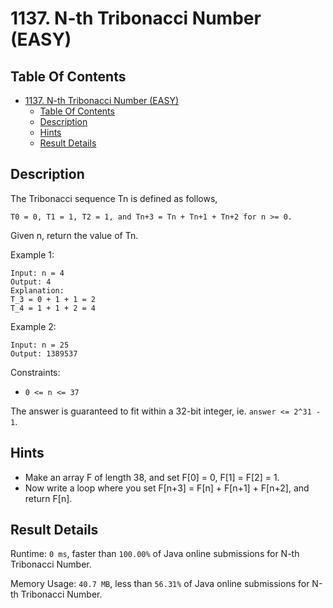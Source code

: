 # 1137. N-th Tribonacci Number (EASY)

## Table Of Contents

- [1137. N-th Tribonacci Number (EASY)](#1137-n-th-tribonacci-number-easy)
  - [Table Of Contents](#table-of-contents)
  - [Description](#description)
  - [Hints](#hints)
  - [Result Details](#result-details)

## Description

The Tribonacci sequence Tn is defined as follows,

```text
T0 = 0, T1 = 1, T2 = 1, and Tn+3 = Tn + Tn+1 + Tn+2 for n >= 0.
```

Given n, return the value of Tn.

Example 1:

```text
Input: n = 4
Output: 4
Explanation:
T_3 = 0 + 1 + 1 = 2
T_4 = 1 + 1 + 2 = 4
```

Example 2:

```text
Input: n = 25
Output: 1389537
```

Constraints:

- `0 <= n <= 37`

The answer is guaranteed to fit within a 32-bit integer, ie. `answer <= 2^31 - 1`.

## Hints

- Make an array F of length 38, and set F[0] = 0, F[1] = F[2] = 1.
- Now write a loop where you set F[n+3] = F[n] + F[n+1] + F[n+2], and return F[n].

## Result Details

Runtime: `0 ms`, faster than `100.00%` of Java online submissions for N-th Tribonacci Number.

Memory Usage: `40.7 MB`, less than `56.31%` of Java online submissions for N-th Tribonacci Number.
